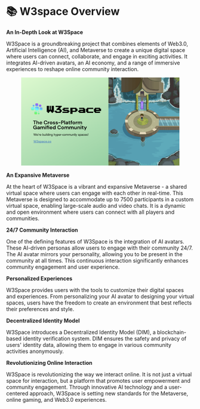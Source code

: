 # 📚 W3space Overview

**An In-Depth Look at W3Space**

W3Space is a groundbreaking project that combines elements of Web3.0, Artificial Intelligence (AI), and Metaverse to create a unique digital space where users can connect, collaborate, and engage in exciting activities. It integrates AI-driven avatars, an AI economy, and a range of immersive experiences to reshape online community interaction.

<figure><img src="../.gitbook/assets/image (10).png" alt=""><figcaption></figcaption></figure>

**An Expansive Metaverse**

At the heart of W3Space is a vibrant and expansive Metaverse - a shared virtual space where users can engage with each other in real-time. This Metaverse is designed to accommodate up to 7500 participants in a custom virtual space, enabling large-scale audio and video chats. It is a dynamic and open environment where users can connect with all players and communities.

**24/7 Community Interaction**

One of the defining features of W3Space is the integration of AI avatars. These AI-driven personas allow users to engage with their community 24/7. The AI avatar mirrors your personality, allowing you to be present in the community at all times. This continuous interaction significantly enhances community engagement and user experience.

**Personalized Experiences**

W3Space provides users with the tools to customize their digital spaces and experiences. From personalizing your AI avatar to designing your virtual spaces, users have the freedom to create an environment that best reflects their preferences and style.

**Decentralized Identity Model**

W3Space introduces a Decentralized Identity Model (DIM), a blockchain-based identity verification system. DIM ensures the safety and privacy of users' identity data, allowing them to engage in various community activities anonymously.

**Revolutionizing Online Interaction**

W3Space is revolutionizing the way we interact online. It is not just a virtual space for interaction, but a platform that promotes user empowerment and community engagement. Through innovative AI technology and a user-centered approach, W3Space is setting new standards for the Metaverse, online gaming, and Web3.0 experiences.
